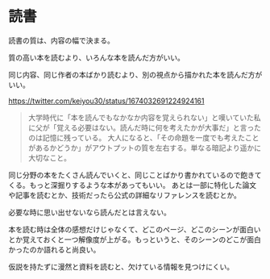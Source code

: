 # 読書

読書の質は、内容の幅で決まる。

質の高い本を読むより、いろんな本を読んだ方がいい。

同じ内容、同じ作者の本ばかり読むより、別の視点から描かれた本を読んだ方がいい。

https://twitter.com/keiyou30/status/1674032691224924161

> 大学時代に「本を読んでもなかなか内容を覚えられない」と嘆いていた私に父が「覚える必要はない。読んだ時に何を考えたかが大事だ」と言ったのは記憶に残っている。
> 大人になると、「その命題を一度でも考えたことがあるかどうか」がアウトプットの質を左右する。単なる暗記より遥かに大切なこと。

同じ分野の本をたくさん読んでいくと、同じことばかり書かれているので飽きてくる。もっと深掘りするような本があってもいい。
あとは一部に特化した論文や記事を読むとか、技術だったら公式の詳細なリファレンスを読むとか。

必要な時に思い出せないなら読んだとは言えない。

本を読む時は全体の感想だけじゃなくて、どこのページ、どこのシーンが面白いとか覚えておくと一つ解像度が上がる。もっというと、そのシーンのどこが面白かったのか語れると尚良い。

仮説を持たずに漫然と資料を読むと、欠けている情報を見つけにくい。
